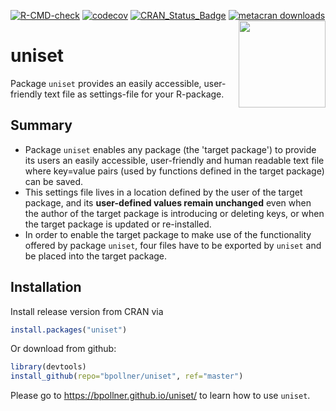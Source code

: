 <!-- badges: start -->

[![R-CMD-check](https://github.com/bpollner/uniset/workflows/R-CMD-check/badge.svg)](https://github.com/bpollner/uniset/actions) [![codecov](https://codecov.io/gh/bpollner/uniset/branch/master/graph/badge.svg?token=QK8GPB9XLM)](https://app.codecov.io/gh/bpollner/uniset?branch=master) [![CRAN_Status_Badge](https://www.r-pkg.org/badges/version/uniset)](https://cran.r-project.org/package=uniset) [![metacran downloads](https://cranlogs.r-pkg.org/badges/grand-total/uniset)](https://cran.r-project.org/package=uniset) <img src="man/figures/logo.png" align="right" height="139"/>

<!-- badges: end -->

# uniset

Package `uniset` provides an easily accessible, user-friendly text file as settings-file for your R-package.

## Summary

-   Package `uniset` enables any package (the 'target package') to provide its users an easily accessible, user-friendly and human readable text file where key=value pairs (used by functions defined in the target package) can be saved.
-   This settings file lives in a location defined by the user of the target package, and its **user-defined values remain unchanged** even when the author of the target package is introducing or deleting keys, or when the target package is updated or re-installed.
-   In order to enable the target package to make use of the functionality offered by package `uniset`, four files have to be exported by `uniset` and be placed into the target package.

## Installation

Install release version from CRAN via

``` r
install.packages("uniset") 
```

Or download from github:

``` r
library(devtools)
install_github(repo="bpollner/uniset", ref="master")
```

Please go to <https://bpollner.github.io/uniset/> to learn how to use `uniset`.
